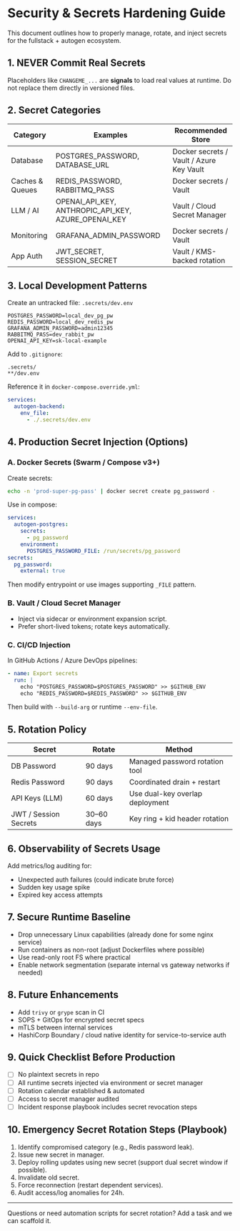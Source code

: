 # Security & Secrets Hardening Guide

This document outlines how to properly manage, rotate, and inject secrets for the fullstack + autogen ecosystem.

## 1. NEVER Commit Real Secrets
Placeholders like `CHANGEME_...` are **signals** to load real values at runtime. Do not replace them directly in versioned files.

## 2. Secret Categories
| Category | Examples | Recommended Store |
|----------|----------|-------------------|
| Database | POSTGRES_PASSWORD, DATABASE_URL | Docker secrets / Vault / Azure Key Vault |
| Caches & Queues | REDIS_PASSWORD, RABBITMQ_PASS | Docker secrets / Vault |
| LLM / AI | OPENAI_API_KEY, ANTHROPIC_API_KEY, AZURE_OPENAI_KEY | Vault / Cloud Secret Manager |
| Monitoring | GRAFANA_ADMIN_PASSWORD | Docker secrets / Vault |
| App Auth | JWT_SECRET, SESSION_SECRET | Vault / KMS-backed rotation |

## 3. Local Development Patterns
Create an untracked file: `.secrets/dev.env`
```env
POSTGRES_PASSWORD=local_dev_pg_pw
REDIS_PASSWORD=local_dev_redis_pw
GRAFANA_ADMIN_PASSWORD=admin12345
RABBITMQ_PASS=dev_rabbit_pw
OPENAI_API_KEY=sk-local-example
```
Add to `.gitignore`:
```
.secrets/
**/dev.env
```
Reference it in `docker-compose.override.yml`:
```yaml
services:
  autogen-backend:
    env_file:
      - ./.secrets/dev.env
```

## 4. Production Secret Injection (Options)
### A. Docker Secrets (Swarm / Compose v3+)
Create secrets:
```bash
echo -n 'prod-super-pg-pass' | docker secret create pg_password -
```
Use in compose:
```yaml
services:
  autogen-postgres:
    secrets:
      - pg_password
    environment:
      POSTGRES_PASSWORD_FILE: /run/secrets/pg_password
secrets:
  pg_password:
    external: true
```
Then modify entrypoint or use images supporting `_FILE` pattern.

### B. Vault / Cloud Secret Manager
- Inject via sidecar or environment expansion script.
- Prefer short-lived tokens; rotate keys automatically.

### C. CI/CD Injection
In GitHub Actions / Azure DevOps pipelines:
```yaml
- name: Export secrets
  run: |
    echo "POSTGRES_PASSWORD=$POSTGRES_PASSWORD" >> $GITHUB_ENV
    echo "REDIS_PASSWORD=$REDIS_PASSWORD" >> $GITHUB_ENV
```
Then build with `--build-arg` or runtime `--env-file`.

## 5. Rotation Policy
| Secret | Rotate | Method |
|--------|--------|--------|
| DB Password | 90 days | Managed password rotation tool |
| Redis Password | 90 days | Coordinated drain + restart |
| API Keys (LLM) | 60 days | Use dual-key overlap deployment |
| JWT / Session Secrets | 30–60 days | Key ring + kid header rotation |

## 6. Observability of Secrets Usage
Add metrics/log auditing for:
- Unexpected auth failures (could indicate brute force)
- Sudden key usage spike
- Expired key access attempts

## 7. Secure Runtime Baseline
- Drop unnecessary Linux capabilities (already done for some nginx service)
- Run containers as non-root (adjust Dockerfiles where possible)
- Use read-only root FS where practical
- Enable network segmentation (separate internal vs gateway networks if needed)

## 8. Future Enhancements
- Add `trivy` or `grype` scan in CI
- SOPS + GitOps for encrypted secret specs
- mTLS between internal services
- HashiCorp Boundary / cloud native identity for service-to-service auth

## 9. Quick Checklist Before Production
- [ ] No plaintext secrets in repo
- [ ] All runtime secrets injected via environment or secret manager
- [ ] Rotation calendar established & automated
- [ ] Access to secret manager audited
- [ ] Incident response playbook includes secret revocation steps

## 10. Emergency Secret Rotation Steps (Playbook)
1. Identify compromised category (e.g., Redis password leak).
2. Issue new secret in manager.
3. Deploy rolling updates using new secret (support dual secret window if possible).
4. Invalidate old secret.
5. Force reconnection (restart dependent services).
6. Audit access/log anomalies for 24h.

---
Questions or need automation scripts for secret rotation? Add a task and we can scaffold it.
